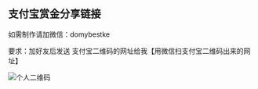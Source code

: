 ## 支付宝赏金分享链接

如需制作请加微信：domybestke 

要求：加好友后发送 支付宝二维码的网址给我【用微信扫支付宝二维码出来的网址】

![个人二维码](https://wx1.sinaimg.cn/mw690/6a021ca7gy1fn5vu3pjl0j20fo0luq7u.jpg)
